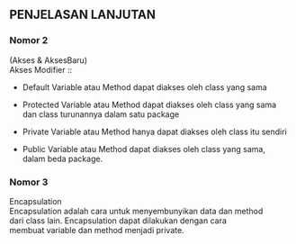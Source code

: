 ## PENJELASAN LANJUTAN

### Nomor 2
(Akses & AksesBaru)<br>
Akses Modifier ::
- Default
  Variable atau Method dapat diakses oleh class yang sama

- Protected
  Variable atau Method dapat diakses oleh class yang sama<br>
  dan class turunannya dalam satu package

- Private
  Variable atau Method hanya dapat diakses oleh class itu sendiri

- Public
  Variable atau Method dapat diakses oleh class yang sama,<br>
  dalam beda package.


### Nomor 3
Encapsulation<br>
Encapsulation adalah cara untuk menyembunyikan data dan method<br>
dari class lain. Encapsulation dapat dilakukan dengan cara<br>
membuat variable dan method menjadi private.